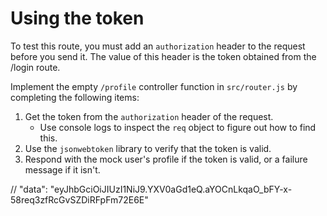 # Using the token

To test this route, you must add an `authorization` header to the request before you send it. The value of this header is the token obtained from the /login route.

Implement the empty `/profile` controller function in `src/router.js` by completing the following items:

1. Get the token from the `authorization` header of the request.
    - Use console logs to inspect the `req` object to figure out how to find this.
2. Use the `jsonwebtoken` library to verify that the token is valid.
3. Respond with the mock user's profile if the token is valid, or a failure message if it isn't.

//	"data": "eyJhbGciOiJIUzI1NiJ9.YXV0aGd1eQ.aYOCnLkqaO_bFY-x-58req3zfRcGvSZDiRFpFm72E6E"

